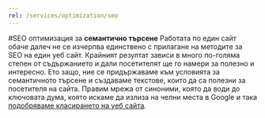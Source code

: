 ```yaml
---
rel: /services/optimization/seo
---
```

#SEO оптимизация за **семантично търсене**
Работата по един сайт обаче далеч не се изчерпва единствено с прилагане на методите за SEO на един уеб сайт. Крайният резултат зависи в много по-голяма степен от съдържанието и дали посетителят ще го намери за полезно и интересно. Ето защо, ние се придържаваме към условията за семантичното търсене и създаваме текстове, които да са полезни за посетителя на сайта. Правим мрежа от синоними, която да води до ключовата дума, която искаме да излиза на челни места в Google и така [подобряваме класирането на уеб сайта](./../бизнес-развитие/blackmarket/seo.html).